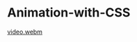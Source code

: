 # Animation-with-CSS



[video.webm](https://user-images.githubusercontent.com/100282383/225128791-dc2bf724-bf5e-4386-b475-69c0bac4f1bf.webm)
